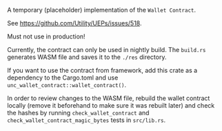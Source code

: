A temporary (placeholder) implementation of the `Wallet Contract`.

See https://github.com/Utility/UEPs/issues/518.

Must not use in production!

Currently, the contract can only be used in nightly build.
The `build.rs` generates WASM file and saves it to the `./res` directory.

If you want to use the contract from framework, add this crate as a dependency
to the Cargo.toml and use `unc_wallet_contract::wallet_contract()`.

In order to review changes to the WASM file, rebuild the wallet contract locally
(remove it beforehand to make sure it was rebuilt later) and check the hashes
by running `check_wallet_contract` and `check_wallet_contract_magic_bytes` tests in `src/lib.rs`.

